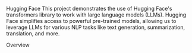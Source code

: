 Hugging Face
This project demonstrates the use of Hugging Face's transformers library to work with large language models (LLMs). Hugging Face simplifies access to powerful pre-trained models, allowing us to leverage LLMs for various NLP tasks like text generation, summarization, translation, and more.

Overview
